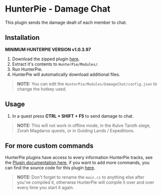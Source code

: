 # HunterPie - Damage Chat

This plugin sends the damage dealt of each member to chat.

## Installation

**MINIMUM HUNTERPIE VERSION v1.0.3.97**

1. Download the zipped plugin [here](https://github.com/ricochhet/HunterPie.DamageChat/raw/master/releases/DamageChat_v1.3.0.zip).
2. Extract it's contents to `HunterPie/Modules/`.
3. Run HunterPie.
4. HunterPie will automatically download additional files. 
> **NOTE:** You can edit the `HunterPie/Modules/DamageChat/config.json` to change the hotkey used.

## Usage

1. In a quest press **CTRL + SHIFT + F5** to send damage to chat.
> **NOTE:** This will not work in offline mode, in the Kulve Taroth siege, Zorah Magdaros quests, or in Guiding Lands / Expeditions.

## For more custom commands

HunterPie plugins have access to every information HunterPie tracks, see the [Plugin documentation here](https://docs.hunterpie.me/?p=Plugins/plugins.md), if you want to add more commands, you can find the source code for this plugin [here](https://github.com/ricochhet/HunterPie.DamageChat/blob/master/plugin/main.cs).

> **NOTE:** Don't forget to rename the `main.cs` to anything else after you've compiled it, otherwise HunterPie will compile it over and over every time you start it again.